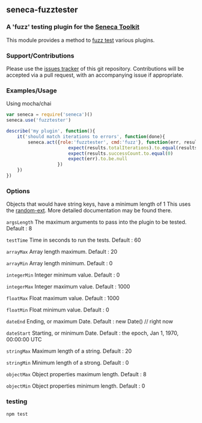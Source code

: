 ## seneca-fuzztester

### A 'fuzz' testing plugin for the [Seneca Toolkit](http://senecajs.org)

This module provides a method to [fuzz test](http://en.wikipedia.org/wiki/Fuzz_testing) various plugins.

### Support/Contributions

Please use the [issues tracker](https://github.com/xqjibz/seneca-fuzz/issues) of this git repository.
Contributions will be accepted via a pull request, with an accompanying issue if appropriate.

### Examples/Usage

Using mocha/chai

```js
var seneca = require('seneca')()
seneca.use('fuzztester')

describe('my plugin', function(){
    it('should match iterations to errors', function(done){
        seneca.act({role:'fuzztester', cmd:'fuzz'}, function(err, results){
                       expect(results.totalIterations).to.equal(results.errorCount)
                       expect(results.successCount.to.equal(0)
                       expect(err).to.be.null
                   })
    })
})
```

### Options

Objects that would have string keys, have a minimum length of 1
This uses the [random-ext](https://www.npmjs.com/package/random-ext). More detailed documentation may be found there.

`argsLength` The maximum arguments to pass into the plugin to be tested. Default : 8

`testTime` Time in seconds to run the tests. Default : 60

`arrayMax` Array length maximum. Default : 20

`arrayMin` Array length minimum. Default : 0

`integerMin` Integer minimum value. Default : 0

`integerMax` Integer maximum value. Default : 1000

`floatMax` Float maximum value. Default : 1000

`floatMin` Float minimum value. Default : 0

`dateEnd` Ending, or maximum Date. Default : new Date() // right now

`dateStart` Starting, or minimum Date. Default : the epoch, Jan 1, 1970, 00:00:00 UTC

`stringMax` Maximum length of a string. Default : 20

`stringMin` Minimum length of a strong. Default : 0

`objectMax` Object properties maximum length. Default : 8

`objectMin` Object properties minimum length. Default : 0


### testing
```sh
npm test
```
